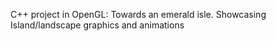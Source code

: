 C++ project in OpenGL: Towards an emerald isle. Showcasing Island/landscape graphics and animations
